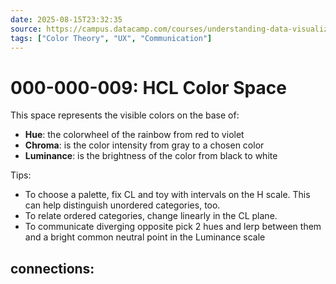 ```yaml
---
date: 2025-08-15T23:32:35
source: https://campus.datacamp.com/courses/understanding-data-visualization/the-color-and-the-shape
tags: ["Color Theory", "UX", "Communication"]
---
```


# 000-000-009: HCL Color Space

This space represents the visible colors on the base of:
- **Hue**: the colorwheel of the rainbow from red to violet
- **Chroma**: is the color intensity from gray to a chosen color
- **Luminance**: is the brightness of the color from black to white

Tips:
- To choose a palette, fix CL and toy with intervals on the H scale. 
  This can help distinguish unordered categories, too. 
- To relate ordered categories, change linearly in the CL plane.
- To communicate diverging opposite pick 2 hues and lerp between them and a bright common neutral point in the Luminance scale


## connections:
<!-- Example
[anchor]: <link> "title"
-->
